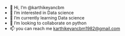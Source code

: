 - 👋 Hi, I’m @karthikeyancbm
- 👀 I’m interested in Data science
- 🌱 I’m currently learning Data science
- 💞️ I’m looking to collaborate on python
- 📫 you can reach me karthikeyancbm1982@gmail.com

<!---
karthikeyancbm/karthikeyancbm is a ✨ special ✨ repository because its `README.md` (this file) appears on your GitHub profile.
You can click the Preview link to take a look at your changes.
--->
